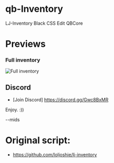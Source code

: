 # qb-Inventory
LJ-Inventory Black CSS Edit QBCore

# Previews
### Full inventory
![Full inventory](![image](https://user-images.githubusercontent.com/100185331/186033324-ac402824-cf1f-46bd-97ab-812b23ea8749.png)
)


## Discord
- [Join Discord] https://discord.gg/Gwc8BxMR

Enjoy. :))

--mids

# Original script:
- https://github.com/loljoshie/lj-inventory

